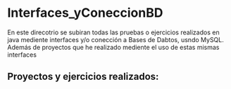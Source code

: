 # Interfaces_yConeccionBD

En este direcotrio se subiran todas las pruebas o ejercicios realizados en java mediente interfaces y/o conección a Bases de Dabtos, usndo MySQL.
Además de proyectos que he realizado mediente el uso de estas mismas interfaces 


## Proyectos y ejercicios realizados:

